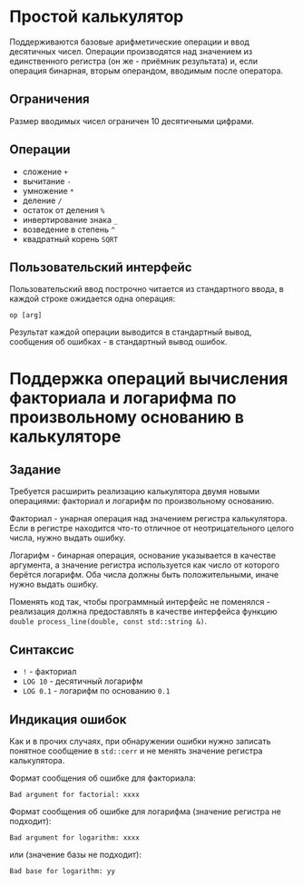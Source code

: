 # Простой калькулятор
Поддерживаются базовые арифметические операции и ввод десятичных чисел.
Операции производятся над значением из единственного регистра (он же - приёмник результата) и, если операция бинарная, вторым
операндом, вводимым после оператора.

## Ограничения
Размер вводимых чисел ограничен 10 десятичными цифрами.

## Операции
* сложение `+`
* вычитание `-`
* умножение `*`
* деление `/`
* остаток от деления `%`
* инвертирование знака `_`
* возведение в степень `^`
* квадратный корень `SQRT`

## Пользовательский интерфейс
Пользовательский ввод построчно читается из стандартного ввода, в каждой строке ожидается одна операция:
```
op [arg]
```
Результат каждой операции выводится в стандартный вывод, сообщения об ошибках - в стандартный вывод ошибок.

# Поддержка операций вычисления факториала и логарифма по произвольному основанию в калькуляторе
## Задание
Требуется расширить реализацию калькулятора двумя новыми операциями: факториал и логарифм по произвольному основанию.

Факториал - унарная операция над значением регистра калькулятора. Если в регистре находится что-то отличное от неотрицательного целого числа, нужно выдать ошибку.

Логарифм - бинарная операция, основание указывается в качестве аргумента, а значение регистра используется как число от которого берётся логарифм. Оба числа должны быть положительными, иначе нужно выдать ошибку.

Поменять код так, чтобы программный интерфейс не поменялся - реализация должна предоставлять в качестве интерфейса функцию `double process_line(double, const std::string &)`.

## Синтаксис
* `!` - факториал
* `LOG 10` - десятичный логарифм
* `LOG 0.1` - логарифм по основанию `0.1`

## Индикация ошибок
Как и в прочих случаях, при обнаружении ошибки нужно записать понятное сообщение в `std::cerr` и не менять значение регистра калькулятора.

Формат сообщения об ошибке для факториала:
```
Bad argument for factorial: xxxx
```

Формат сообщения об ошибке для логарифма (значение регистра не подходит):
```
Bad argument for logarithm: xxxx
```
или (значение базы не подходит):
```
Bad base for logarithm: yy
```
